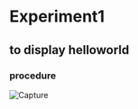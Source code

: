 # Experiment1
## to display helloworld
### procedure 
![Capture](https://user-images.githubusercontent.com/30652458/86930369-90dc6d00-c154-11ea-991e-da04517e23f6.JPG)
